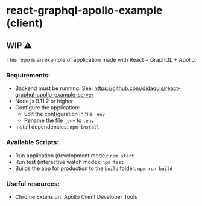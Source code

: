 # react-graphql-apollo-example (client)

## **WIP** ⚠️

This repo is an example of application made with React + GraphQL + Apollo.


### Requirements:
* Backend must be running. See: https://github.com/didaquis/react-graphql-apollo-example-server
* Node.js 9.11.2 or higher
* Configure the application:
  * Edit the configuration in file `_env`
  * Rename the file `_env` to `.env`
* Install dependencies: `npm install`


### Available Scripts:

* Run application (development mode): `npm start`
* Run test (interactive watch mode): `npm test`
* Builds the app for production to the `build` folder: `npm run build`


### Useful resources:

* Chrome Extension: Apollo Client Developer Tools

